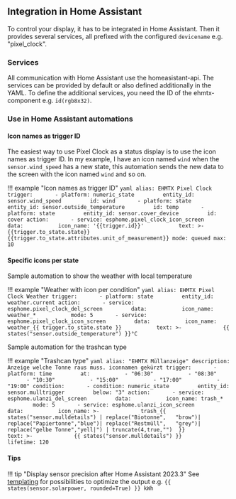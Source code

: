 ## Integration in Home Assistant

To control your display, it has to be integrated in Home Assistant. Then it provides several services, all prefixed with the configured `devicename` e.g. "pixel_clock".

### Services

All communication with Home Assistant use the homeasistant-api. The services can be provided by default or also defined additionally in the YAML. To define the additional services, you need the ID of the ehmtx-component e.g. `id(rgb8x32)`.

### Use in Home Assistant automations

#### Icon names as trigger ID

The easiest way to use Pixel Clock as a status display is to use the icon names as trigger ID. In my example, I have an icon named `wind` when the `sensor.wind_speed` has a new state, this automation sends the new data to the screen with the icon named `wind` and so on.

!!! example "Icon names as trigger ID"
    ```yaml
    alias: EHMTX Pixel Clock 
    trigger:
      - platform: numeric_state
        entity_id: sensor.wind_speed
        id: wind
      - platform: state
        entity_id: sensor.outside_temperature
        id: temp
      - platform: state
        entity_id: sensor.cover_device
        id: cover
    action:
      - service: esphome.pixel_clock_icon_screen
        data:
          icon_name: '{{trigger.id}}'
          text: >-
            {{trigger.to_state.state}}{{trigger.to_state.attributes.unit_of_measurement}}
    mode: queued
    max: 10
    ```

#### Specific icons per state

Sample automation to show the weather with local temperature

!!! example "Weather with icon per condition"
    ```yaml
    alias: EHMTX Pixel Clock Weather
    trigger:
      - platform: state
        entity_id: weather.current
    action:
      - service: esphome.pixel_clock_del_screen
        data:
          icon_name: weather_*
          mode: 5
      - service: esphome.pixel_clock_icon_screen
        data:
          icon_name: weather_{{ trigger.to_state.state }}
          text: >-
            {{ states("sensor.outside_temperature") }}°C
    ```

Sample automation for the trashcan type

!!! example "Trashcan type"
    ```yaml
    alias: "EHMTX Müllanzeige"
    description: Anzeige welche Tonne raus muss. iconnamen gekürzt
    trigger:
      - platform: time
        at:
          - "06:30"
          - "08:30"
          - "10:30"
          - "15:00"
          - "17:00"
          - "19:00"
    condition:
      - condition: numeric_state
        entity_id: sensor.mulltrigger
        below: "3"
    action:
      - service: esphome.ulanzi_del_screen
        data:
          icon_name: trash_*
          mode: 5
      - service: esphome.ulanzi_icon_screen
        data:
          icon_name: >-
            trash_{{ states("sensor.mulldetails") | replace("Biotonne",   "brow")|
            replace("Papiertonne","blue")| replace("Restmüll",   "grey")|
            replace("gelbe Tonne","yell|") | truncate(4,true,"")  }}     
          text: >-
            {{ states("sensor.mulldetails") }}
          lifetime: 120
    ```

#### Tips

!!! tip "Display sensor precision after Home Assistant 2023.3"
    See [templating](https://www.home-assistant.io/docs/configuration/templating/#states) for possibilities to optimize the output
    e.g.
    `{{ states(sensor.solarpower, rounded=True) }} kWh`
